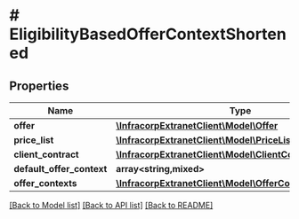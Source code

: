 # # EligibilityBasedOfferContextShortened

## Properties

Name | Type | Description | Notes
------------ | ------------- | ------------- | -------------
**offer** | [**\InfracorpExtranetClient\Model\Offer**](Offer.md) |  | [optional]
**price_list** | [**\InfracorpExtranetClient\Model\PriceList**](PriceList.md) |  | [optional]
**client_contract** | [**\InfracorpExtranetClient\Model\ClientContract**](ClientContract.md) |  | [optional]
**default_offer_context** | **array<string,mixed>** |  | [optional]
**offer_contexts** | [**\InfracorpExtranetClient\Model\OfferContextShortened[]**](OfferContextShortened.md) |  | [optional]

[[Back to Model list]](../../README.md#models) [[Back to API list]](../../README.md#endpoints) [[Back to README]](../../README.md)
